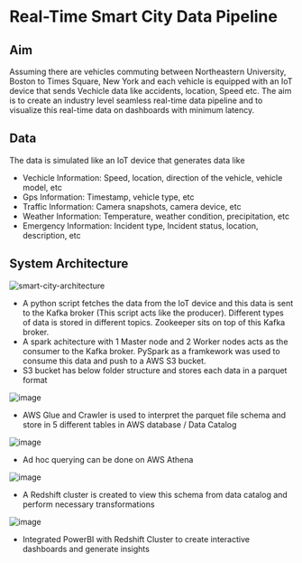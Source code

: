 # Real-Time Smart City Data Pipeline 

## Aim
Assuming there are vehicles commuting between Northeastern University, Boston to Times Square, New York and each vehicle is equipped with an IoT device that sends Vechicle data like accidents, location, Speed etc. The aim is to create an industry level seamless real-time data pipeline and to visualize this real-time data on dashboards with minimum latency. 
 
## Data
The data is simulated like an IoT device that generates data like
-  Vechicle Information: Speed, location, direction of the vehicle, vehicle model, etc
-  Gps Information: Timestamp, vehicle type, etc
-  Traffic Information: Camera snapshots, camera device, etc
-  Weather Information: Temperature, weather condition, precipitation, etc
-  Emergency Information: Incident type, Incident status, location, description, etc

## System Architecture

![smart-city-architecture](https://github.com/Pramita0410/Smart-City-Realtime-data-pipeline/assets/114774760/767597b5-f2f6-4436-a69b-71246993c15f)

- A python script fetches the data from the IoT device and this data is sent to the Kafka broker (This script acts like the producer). Different types of data is stored in different topics. Zookeeper sits on top of this Kafka broker.
- A spark achitecture with 1 Master node and 2 Worker nodes acts as the consumer to the Kafka broker. PySpark as a framkework was used to consume this data and push to a AWS S3 bucket.
- S3 bucket has below folder structure and stores each data in a parquet format

![image](https://github.com/Pramita0410/Smart-City-Realtime-data-pipeline/assets/114774760/dcdd010a-7b5c-4733-9f9a-e293692fa996)


- AWS Glue and Crawler is used to interpret the parquet file schema and store in 5 different tables in AWS database / Data Catalog

![image](https://github.com/Pramita0410/Smart-City-Realtime-data-pipeline/assets/114774760/63d60fe6-5ea3-4288-bacd-071937e65907)

- Ad hoc querying can be done on AWS Athena

![image](https://github.com/Pramita0410/Smart-City-Realtime-data-pipeline/assets/114774760/6c972f23-723b-467d-b6d6-df5249f077b9)

- A Redshift cluster is created to view this schema from data catalog and perform necessary transformations

![image](https://github.com/Pramita0410/Smart-City-Realtime-data-pipeline/assets/114774760/0d7f9b13-d400-43b8-83ff-420083d74a6d)

- Integrated PowerBI with Redshift Cluster to create interactive dashboards and generate insights

